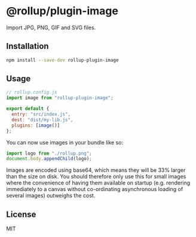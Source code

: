 # @rollup/plugin-image

Import JPG, PNG, GIF and SVG files.

## Installation

```bash
npm install --save-dev rollup-plugin-image
```

## Usage

```js
// rollup.config.js
import image from "rollup-plugin-image";

export default {
  entry: "src/index.js",
  dest: "dist/my-lib.js",
  plugins: [image()]
};
```

You can now use images in your bundle like so:

```js
import logo from "./rollup.png";
document.body.appendChild(logo);
```

Images are encoded using base64, which means they will be 33% larger than the size on disk. You should therefore only use this for small images where the convenience of having them available on startup (e.g. rendering immediately to a canvas without co-ordinating asynchronous loading of several images) outweighs the cost.

## License

MIT
